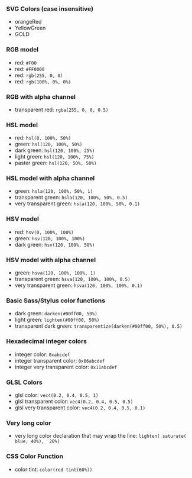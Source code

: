 ### SVG Colors (case insensitive)

  * orangeRed
  * YellowGreen
  * GOLD

### RGB model

  * red: `#F00`
  * red: `#FF0000`
  * red: `rgb(255, 0, 0)`
  * red: `rgb(100%, 0%, 0%)`

### RGB with alpha channel

  * transparent red: `rgba(255, 0, 0, 0.5)`

### HSL model

  * red: `hsl(0, 100%, 50%)`
  * green: `hsl(120, 100%, 50%)`
  * dark green: `hsl(120, 100%, 25%)`
  * light green: `hsl(120, 100%, 75%)`
  * paster green: `hsl(120, 50%, 50%)`

### HSL model with alpha channel

  * green: `hsla(120, 100%, 50%, 1)`
  * transparent green: `hsla(120, 100%, 50%, 0.5)`
  * very transparent green: `hsla(120, 100%, 50%, 0.1)`

### HSV model

  * red: `hsv(0, 100%, 100%)`
  * green: `hsv(120, 100%, 100%)`
  * dark green: `hsv(120, 100%, 50%)`

### HSV model with alpha channel

  * green: `hsva(120, 100%, 100%, 1)`
  * transparent green: `hsva(120, 100%, 100%, 0.5)`
  * very transparent green: `hsva(120, 100%, 100%, 0.1)`

### Basic Sass/Stylus color functions

  * dark green: `darken(#00ff00, 50%)`
  * light green: `lighten(#00ff00, 50%)`
  * transparent dark green: `transparentize(darken(#00ff00, 50%), 0.5)`

### Hexadecimal integer colors

  * integer color: `0xabcdef`
  * integer transparent color: `0x66abcdef`
  * integer very transparent color: `0x11abcdef`

### GLSL Colors

  * glsl color: `vec4(0.2, 0.4, 0.5, 1)`
  * glsl transparent color: `vec4(0.2, 0.4, 0.5, 0.5)`
  * glsl very transparent color: `vec4(0.2, 0.4, 0.5, 0.1)`

### Very long color

  * very long color declaration that may wrap the line: `lighten( saturate( blue, 40%),  20%)`

### CSS Color Function

  * color tint: `color(red tint(60%))`
  
